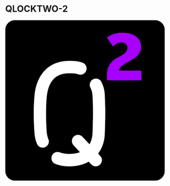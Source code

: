 # QLOCKTWO-2
![](https://raw.githubusercontent.com/iamjohnmeyers/QLOCKTWO-2/master/project%20images/qlocktwo%202.png)
